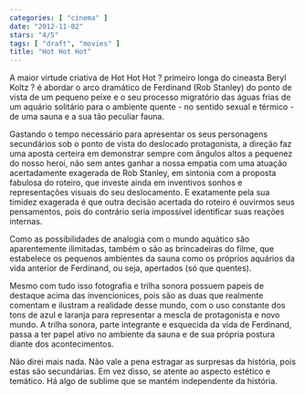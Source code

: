 ```yaml
---
categories: [ "cinema" ]
date: "2012-11-02"
stars: "4/5"
tags: [ "draft", "movies" ]
title: "Hot Hot Hot"
---
```

A maior virtude criativa de Hot Hot Hot ? primeiro longa do cineasta
Beryl Koltz ? é abordar o arco dramático de Ferdinand (Rob Stanley)
do ponto de vista de um pequeno peixe e o seu processo migratório
das águas frias de um aquário solitário para o ambiente quente -
no sentido sexual e térmico - de uma sauna e a sua tão peculiar fauna.

Gastando o tempo necessário para apresentar os seus personagens
secundários sob o ponto de vista do deslocado protagonista, a direção
faz uma aposta certeira em demonstrar sempre com ângulos altos a
pequenez do nosso heroi, não sem antes ganhar a nossa empatia com uma
atuação acertadamente exagerada de Rob Stanley, em sintonia com a
proposta fabulosa do roteiro, que investe ainda em inventivos sonhos
e representações visuais do seu deslocamento. E exatamente pela sua
timidez exagerada é que outra decisão acertada do roteiro é ouvirmos
seus pensamentos, pois do contrário seria impossível identificar suas
reações internas.

Como as possibilidades de analogia com o mundo aquático são
aparentemente ilimitadas, também o são as brincadeiras do filme, que
estabelece os pequenos ambientes da sauna como os próprios aquários
da vida anterior de Ferdinand, ou seja, apertados (só que quentes).

Mesmo com tudo isso fotografia e trilha sonora possuem papeis de destaque
acima das invencionices, pois são as duas que realmente comentam e
ilustram a realidade desse mundo, com o uso constante dos tons de azul e
laranja para representar a mescla de protagonista e novo mundo. A trilha
sonora, parte integrante e esquecida da vida de Ferdinand, passa a ter
papel ativo no ambiente da sauna e de sua própria postura diante dos
acontecimentos.

Não direi mais nada. Não vale a pena estragar as surpresas da
história, pois estas são secundárias. Em vez disso, se atente ao
aspecto estético e temático. Há algo de sublime que se mantém
independente da história.


